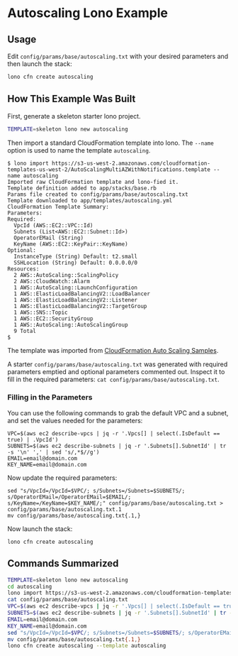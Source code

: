 # Autoscaling Lono Example

## Usage

Edit `config/params/base/autoscaling.txt` with your desired parameters and then launch the stack:

```sh
lono cfn create autoscaling
```

## How This Example Was Built

First, generate a skeleton starter lono project.

```sh
TEMPLATE=skeleton lono new autoscaling
```

Then import a standard CloudFormation template into lono. The `--name` option is used to name the template `autoscaling`.

```
$ lono import https://s3-us-west-2.amazonaws.com/cloudformation-templates-us-west-2/AutoScalingMultiAZWithNotifications.template --name autoscaling
Imported raw CloudFormation template and lono-fied it.
Template definition added to app/stacks/base.rb
Params file created to config/params/base/autoscaling.txt
Template downloaded to app/templates/autoscaling.yml
CloudFormation Template Summary:
Parameters:
Required:
  VpcId (AWS::EC2::VPC::Id)
  Subnets (List<AWS::EC2::Subnet::Id>)
  OperatorEMail (String)
  KeyName (AWS::EC2::KeyPair::KeyName)
Optional:
  InstanceType (String) Default: t2.small
  SSHLocation (String) Default: 0.0.0.0/0
Resources:
  2 AWS::AutoScaling::ScalingPolicy
  2 AWS::CloudWatch::Alarm
  1 AWS::AutoScaling::LaunchConfiguration
  1 AWS::ElasticLoadBalancingV2::LoadBalancer
  1 AWS::ElasticLoadBalancingV2::Listener
  1 AWS::ElasticLoadBalancingV2::TargetGroup
  1 AWS::SNS::Topic
  1 AWS::EC2::SecurityGroup
  1 AWS::AutoScaling::AutoScalingGroup
  9 Total
$
```

The template was imported from [CloudFormation Auto Scaling Samples](https://docs.aws.amazon.com/AWSCloudFormation/latest/UserGuide/sample-templates-services-us-west-2.html#w2ab2c23c48c13b7).

A starter `config/params/base/autoscaling.txt` was generated with required parameters emptied and optional parameters commented out.  Inspect it to fill in the required parameters: `cat config/params/base/autoscaling.txt`.

### Filling in the Parameters

You can use the following commands to grab the default VPC and a subnet, and set the values needed for the parameters:

```
VPC=$(aws ec2 describe-vpcs | jq -r '.Vpcs[] | select(.IsDefault == true) | .VpcId')
SUBNETS=$(aws ec2 describe-subnets | jq -r '.Subnets[].SubnetId' | tr -s '\n' ',' | sed 's/,*$//g')
EMAIL=email@domain.com
KEY_NAME=email@domain.com
```

Now update the required parameters:

```
sed "s/VpcId=/VpcId=$VPC/; s/Subnets=/Subnets=$SUBNETS/; s/OperatorEMail=/OperatorEMail=$EMAIL/; s/KeyName=/KeyName=$KEY_NAME/;" config/params/base/autoscaling.txt > config/params/base/autoscaling.txt.1
mv config/params/base/autoscaling.txt{.1,}
```

Now launch the stack:

```
lono cfn create autoscaling
```

## Commands Summarized

```sh
TEMPLATE=skeleton lono new autoscaling
cd autoscaling
lono import https://s3-us-west-2.amazonaws.com/cloudformation-templates-us-west-2/AutoScalingMultiAZWithNotifications.template --name autoscaling
cat config/params/base/autoscaling.txt
VPC=$(aws ec2 describe-vpcs | jq -r '.Vpcs[] | select(.IsDefault == true) | .VpcId')
SUBNETS=$(aws ec2 describe-subnets | jq -r '.Subnets[].SubnetId' | tr -s '\n' ',' | sed 's/,*$//g')
EMAIL=email@domain.com
KEY_NAME=email@domain.com
sed "s/VpcId=/VpcId=$VPC/; s/Subnets=/Subnets=$SUBNETS/; s/OperatorEMail=/OperatorEMail=$EMAIL/; s/KeyName=/KeyName=$KEY_NAME/;" config/params/base/autoscaling.txt > config/params/base/autoscaling.txt.1
mv config/params/base/autoscaling.txt{.1,}
lono cfn create autoscaling --template autoscaling
```
